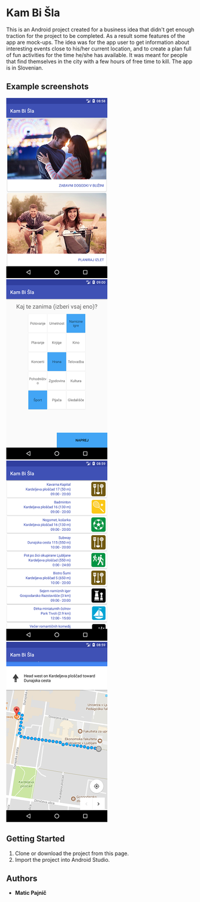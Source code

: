 # Kam Bi Šla

This is an Android project created for a business idea that didn't get enough traction for the project to be completed. As a result some features of the app are mock-ups. The idea was for the app user to get information about interesting events close to his/her current location, and to create a plan full of fun activities for the time he/she has available. It was meant for people that find themselves in the city with a few hours of free time to kill. The app is in Slovenian.

## Example screenshots

![picture](screenshots/s1.png)
![picture](screenshots/s2.png)
![picture](screenshots/s3.png)
![picture](screenshots/s4.png)

## Getting Started

1. Clone or download the project from this page.
2. Import the project into Android Studio.

## Authors

* **Matic Pajnič** 
